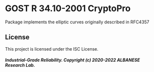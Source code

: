 # GOST R 34.10-2001 CryptoPro
Package implements the elliptic curves originally described in RFC4357

## License

This project is licensed under the ISC License.

##### Industrial-Grade Reliability. Copyright (c) 2020-2022 ALBANESE Research Lab.
